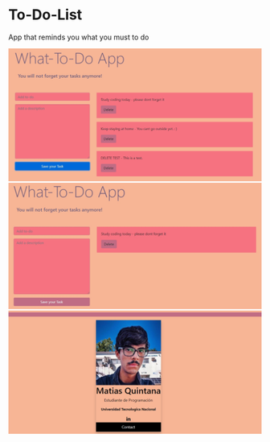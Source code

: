 # To-Do-List
App that reminds you what you must to do


![](Screenshots/Screenshot_1.jpg)
![](Screenshots/Screenshot_2.jpg)
![](Screenshots/Screenshot_3.jpg)
